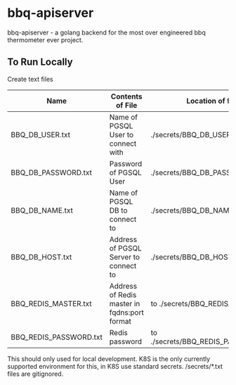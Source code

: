 # bbq-apiserver

bbq-apiserver - a golang backend for the most over engineered bbq thermometer ever project.

## To Run Locally

Create text files

| Name                   | Contents of File                             | Location of file                    |
| ---------------------- | -------------------------------------------- | ----------------------------------- |
| BBQ_DB_USER.txt        | Name of PGSQL User to connect with           | ./secrets/BBQ_DB_USER.txt           |
| BBQ_DB_PASSWORD.txt    | Password of PGSQL User                       | ./secrets/BBQ_DB_PASSWORD.txt       |
| BBQ_DB_NAME.txt        | Name of PGSQL DB to connect to               | ./secrets/BBQ_DB_NAME.txt           |
| BBQ_DB_HOST.txt        | Address of PGSQL Server to connect to        | ./secrets/BBQ_DB_HOST.txt           |
| BBQ_REDIS_MASTER.txt   | Address of Redis master in fqdns:port format | to ./secrets/BBQ_REDIS_MASTER.txt   |
| BBQ_REDIS_PASSWORD.txt | Redis password                               | to ./secrets/BBQ_REDIS_PASSWORD.txt |

This should only used for local development. K8S is the only currently supported environment for this, in K8S use standard secrets. /secrets/\*.txt files are gitignored.
